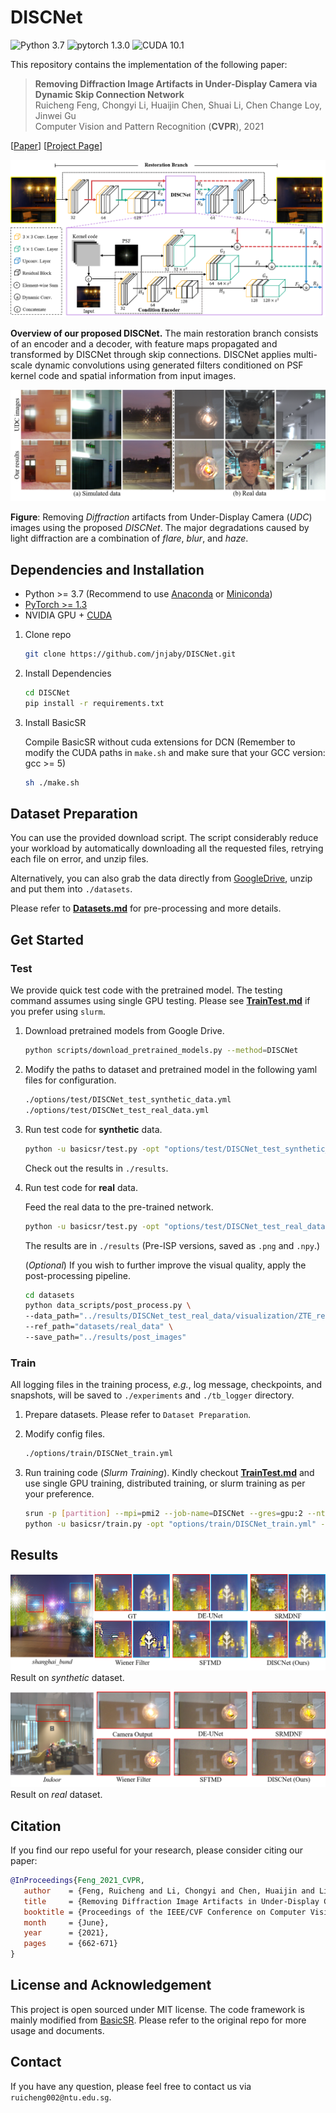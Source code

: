 # DISCNet 

![Python 3.7](https://img.shields.io/badge/python-3.7-green.svg?style=plastic)
![pytorch 1.3.0](https://img.shields.io/badge/pytorch-1.3.0-green.svg?style=plastic)
![CUDA 10.1](https://camo.githubusercontent.com/5e1f2e59c9910aa4426791d95a714f1c90679f5a/68747470733a2f2f696d672e736869656c64732e696f2f62616467652f637564612d31302e312d677265656e2e7376673f7374796c653d706c6173746963)

This repository contains the implementation of the following paper:
> **Removing Diffraction Image Artifacts in Under-Display Camera via
        Dynamic Skip Connection Network**<br>
> Ruicheng Feng, Chongyi Li, Huaijin Chen, Shuai Li, Chen Change Loy, Jinwei Gu<br>
> Computer Vision and Pattern Recognition (**CVPR**), 2021<br>

[[Paper](https://arxiv.org/abs/2104.09556)]
[[Project Page](https://jnjaby.github.io/projects/UDC/)]


![overall_structure](./assets/architecture.png)

**Overview of our proposed DISCNet.** The main restoration branch consists of an encoder and a decoder, with feature maps propagated and transformed by DISCNet through skip connections. DISCNet applies multi-scale dynamic convolutions using generated filters conditioned on PSF kernel code and spatial information from input images.

![result](assets/fig1.png)

**Figure**:
Removing *Diffraction* artifacts from Under-Display Camera (*UDC*) images using the proposed *DISCNet*. The major degradations caused by light diffraction are a combination of *flare*, *blur*, and *haze*. 


## Dependencies and Installation

- Python >= 3.7 (Recommend to use [Anaconda](https://www.anaconda.com/download/#linux) or [Miniconda](https://docs.conda.io/en/latest/miniconda.html))
- [PyTorch >= 1.3](https://pytorch.org/)
- NVIDIA GPU + [CUDA](https://developer.nvidia.com/cuda-downloads)

1. Clone repo

   ```bash
   git clone https://github.com/jnjaby/DISCNet.git
   ```

1. Install Dependencies

   ```bash
   cd DISCNet
   pip install -r requirements.txt
   ```

1. Install BasicSR

   Compile BasicSR without cuda extensions for DCN (Remember to modify the CUDA paths in `make.sh` and make sure that your GCC version: gcc >= 5) <br>

    ```bash
    sh ./make.sh
    ```


## Dataset Preparation

You can use the provided download script. The script considerably reduce your workload by automatically downloading all the requested files, retrying each file on error, and unzip files.

Alternatively, you can also grab the data directly from [GoogleDrive](https://drive.google.com/drive/folders/13dZxX_9CI6CeS4zKd2SWGeT-7awhgaJF?usp=sharing), unzip and put them into `./datasets`.

Please refer to **[Datasets.md](datasets/README.md)** for pre-processing and more details.



## Get Started

### Test

We provide quick test code with the pretrained model. The testing command assumes using single GPU testing. Please see **[TrainTest.md](docs/TrainTest.md)** if you prefer using `slurm`.

1. Download pretrained models from Google Drive.

    ```bash
    python scripts/download_pretrained_models.py --method=DISCNet
    ```

1. Modify the paths to dataset and pretrained model in the following yaml files for configuration.

    ```bash
    ./options/test/DISCNet_test_synthetic_data.yml
    ./options/test/DISCNet_test_real_data.yml
    ```

1. Run test code for **synthetic** data.

    ```bash
    python -u basicsr/test.py -opt "options/test/DISCNet_test_synthetic_data.yml" --launcher="none"
    ```

   Check out the results in `./results`.

1. Run test code for **real** data.

   Feed the real data to the pre-trained network. 

    ```bash
    python -u basicsr/test.py -opt "options/test/DISCNet_test_real_data.yml" --launcher="none"
    ```

   The results are in `./results` (Pre-ISP versions, saved as `.png` and `.npy`.)
   
   (*Optional*) If you wish to further improve the visual quality, apply the post-processing pipeline.

    ```bash
    cd datasets
    python data_scripts/post_process.py \
    --data_path="../results/DISCNet_test_real_data/visualization/ZTE_real_rot_5" \
    --ref_path="datasets/real_data" \
    --save_path="../results/post_images"
    ```

### Train

All logging files in the training process, *e.g.*, log message, checkpoints, and snapshots, will be saved to `./experiments` and `./tb_logger` directory.

1. Prepare datasets. Please refer to `Dataset Preparation`.

1. Modify config files.

   ```bash
   ./options/train/DISCNet_train.yml
   ```

1. Run training code (*Slurm Training*). Kindly checkout **[TrainTest.md](docs/TrainTest.md)** and use single GPU training, distributed training, or slurm training as per your preference.

   ```bash
   srun -p [partition] --mpi=pmi2 --job-name=DISCNet --gres=gpu:2 --ntasks=2 --ntasks-per-node=2 --cpus-per-task=2 --kill-on-bad-exit=1 \
   python -u basicsr/train.py -opt "options/train/DISCNet_train.yml" --launcher="slurm"
   ```

## Results

![syn_result](assets/syn_visual_result.png)
Result on *synthetic* dataset.

![real_result](assets/real_vusual_result.png)
Result on *real* dataset.


## Citation

   If you find our repo useful for your research, please consider citing our paper:

   ```bibtex
   @InProceedings{Feng_2021_CVPR,
      author    = {Feng, Ruicheng and Li, Chongyi and Chen, Huaijin and Li, Shuai and Loy, Chen Change and Gu, Jinwei},
      title     = {Removing Diffraction Image Artifacts in Under-Display Camera via Dynamic Skip Connection Network},
      booktitle = {Proceedings of the IEEE/CVF Conference on Computer Vision and Pattern Recognition (CVPR)},
      month     = {June},
      year      = {2021},
      pages     = {662-671}
   }
   ```


## License and Acknowledgement

This project is open sourced under MIT license. The code framework is mainly modified from [BasicSR](https://github.com/xinntao/BasicSR). Please refer to the original repo for more usage and documents.


## Contact

If you have any question, please feel free to contact us via `ruicheng002@ntu.edu.sg`.
